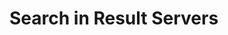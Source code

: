 <!--
author:
    - 'Jérôme Bogaerts'
created_at: '2012-04-12 19:15:21'
updated_at: '2013-03-13 14:20:13'
tags:
    - Deliveries
-->

Search in Result Servers
========================

